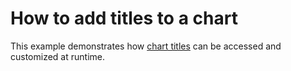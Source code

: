 # How to add titles to a chart


<p>This example demonstrates how <a href="http://devexpress.com/Help/Content.aspx?help=XtraCharts&document=CustomDocument5793.htm">chart titles</a> can be accessed and customized at runtime.</p>

<br/>


